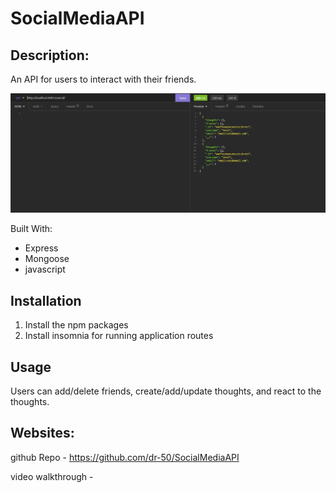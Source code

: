 # SocialMediaAPI

## Description:
An API for users to interact with their friends.

![screenshot](/public/images/insomnia.jpg)

Built With:
* Express
* Mongoose
* javascript

## Installation
1. Install the npm packages
2. Install insomnia for running application routes

## Usage
Users can add/delete friends, create/add/update thoughts, and react to the thoughts. 

## Websites:
github Repo -
https://github.com/dr-50/SocialMediaAPI

video walkthrough -
